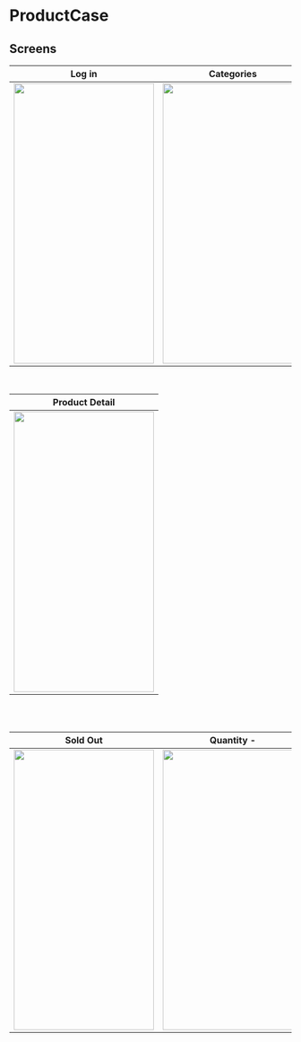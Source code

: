 # ProductCase

## Screens

| Log in | Categories | Product |
| ------ | ---- | ------ |
|<img src="https://user-images.githubusercontent.com/36673014/191137572-d7977b62-83d3-4f54-8c8e-1a2833caca09.png" width="250" height="500"/>|<img src="https://user-images.githubusercontent.com/36673014/191137572-d7977b62-83d3-4f54-8c8e-1a2833caca09.png" width="250" height="500"/>|<img src="https://user-images.githubusercontent.com/36673014/191137768-0a470880-22da-4b43-9c46-f1db81b25cc9.png" width="250" height="500"/>|

</br>

| Product Detail |
| --- |
|<img src="https://user-images.githubusercontent.com/36673014/191139265-f92659e4-32a0-4263-80e1-07b9e6479dfa.png" width="250" height="500"/>|

</br>

</br>

| Sold Out | Quantity - | Quantity + |
| --- | ------- | ------- |
|<img src="https://user-images.githubusercontent.com/36673014/191138843-0bccd034-df84-4408-9814-df2bc86cc31a.png)" width="250" height="500"/>|<img src="https://user-images.githubusercontent.com/36673014/191138838-5094a318-643e-465c-ae1a-3882f5fa6b79.png" width="250" height="500"/>|<img src="https://user-images.githubusercontent.com/36673014/191138840-4843226c-dd6a-4716-abbd-6ca964e6b19b.png" width="250" height="500"/>|

</br>
